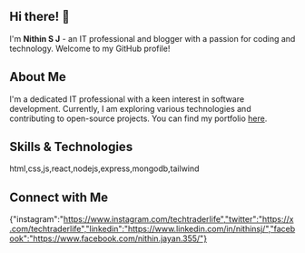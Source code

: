 ## Hi there! 👋

I'm **Nithin S J** - an IT professional and blogger with a passion for coding and technology. Welcome to my GitHub profile!

## About Me

I'm a dedicated IT professional with a keen interest in software development. Currently, I am exploring various technologies and contributing to open-source projects. You can find my portfolio [here](https://portfolio-three-kappa-77.vercel.app/).

## Skills & Technologies

html,css,js,react,nodejs,express,mongodb,tailwind

## Connect with Me

{"instagram":"https://www.instagram.com/techtraderlife","twitter":"https://x.com/techtraderlife","linkedin":"https://www.linkedin.com/in/nithinsj/","facebook":"https://www.facebook.com/nithin.jayan.355/"}
